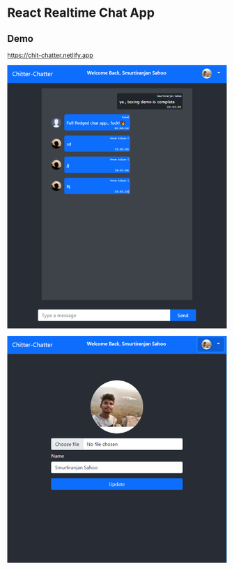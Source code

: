 # React Realtime Chat App

## Demo
https://chit-chatter.netlify.app

![screenshot](images/chit-chatter-1.PNG)

![screenshot](images/chit-chatter-2.PNG)


